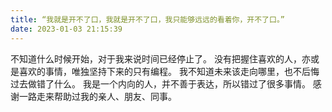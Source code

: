 ```yaml
---
title: “我就是开不了口，我就是开不了口，我只能够远远的看着你，开不了口。”
date: 2023-01-03 21:15:39
---
```


不知道什么时候开始，对于我来说时间已经停止了。
没有把握住喜欢的人，亦或是喜欢的事情，唯独坚持下来的只有编程。
我不知道未来该走向哪里，也不后悔过去做错了什么。
我是一个内向的人，并不善于表达，所以错过了很多事情。
感谢一路走来帮助过我的亲人、朋友、同事。

